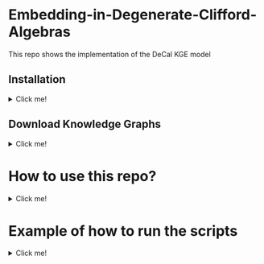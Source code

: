# Embedding-in-Degenerate-Clifford-Algebras
This repo shows the implementation of the DeCal KGE model

## Installation
<details><summary> Click me! </summary>
First, make sure you have Anaconda installed

### Installation from Source
``` bash
git clone https://github.com/Louis-Mozart/decal-embeddings
conda create -n dice python=3.10.13 --no-default-packages && conda activate dice && cd Embedding-in-Degenerate-Clifford-Algebras &&
pip3 install -e .
```
or

```bash
pip install dicee
```
</details>

## Download Knowledge Graphs
<details><summary> Click me! </summary>
```bash
wget https://files.dice-research.org/datasets/dice-embeddings/KGs.zip --no-check-certificate && unzip KGs.zip
```
</details>

# How to use this repo?
<details><summary> Click me! </summary>
First, install all the necessary packages:
```bash
pip install -r requirements.txt
  ```
</details>

# Example of how to run the scripts
<details><summary> Click me! </summary>

### Run the LES algorithm: 
```bash
python run_Decal_LES.py --kg UMLS
```
### Run the GSDC algorithm:
```bash
python run_Decal_GSDC.py --kg UMLS
```

### Run the GSDC algorithm:
```bash
python run_Decal_GS.py --kg UMLS
```
### Run the DeCal with desired values of p,q,r:
```bash
python main.py --path_dataset_folder ../decal-embeddings/KGs/FB15k-237 --p 1 --q 1 --r 5
```
</details>

